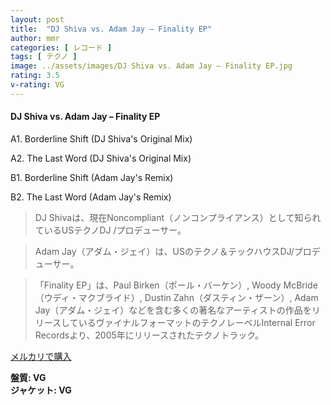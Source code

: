 ```yaml
---
layout: post
title:  "DJ Shiva vs. Adam Jay – Finality EP"
author: mmr
categories: [ レコード ]
tags: [ テクノ ]
image: ../assets/images/DJ Shiva vs. Adam Jay – Finality EP.jpg
rating: 3.5
v-rating: VG
---
```


#### DJ Shiva vs. Adam Jay – Finality EP

A1. Borderline Shift (DJ Shiva's Original Mix)

A2. The Last Word (DJ Shiva's Original Mix)

B1. Borderline Shift (Adam Jay's Remix)

B2. The Last Word (Adam Jay's Remix)

> DJ Shivaは、現在Noncompliant（ノンコンプライアンス）として知られているUSテクノDJ /プロデューサー。

> Adam Jay（アダム・ジェイ）は、USのテクノ＆テックハウスDJ/プロデューサー。

> 「Finality EP」は、Paul Birken（ポール・バーケン）, Woody McBride（ウディ・マクブライド）, Dustin Zahn（ダスティン・ザーン）, Adam Jay（アダム・ジェイ）などを含む多くの著名なアーティストの作品をリリースしているヴァイナルフォーマットのテクノレーベルInternal Error Recordsより、2005年にリリースされたテクノトラック。

[メルカリで購入](https://jp.mercari.com/item/m44900983371)

<div class="mt-4 mb-4 d-flex align-items-center">
<strong class="mr-1">盤質: VG</strong>
</div>
<div class="mt-4 mb-4 d-flex align-items-center">
<strong class="mr-1">ジャケット: VG</strong>
</div>
